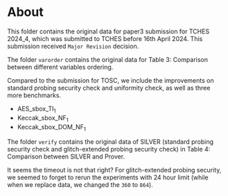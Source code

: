 # About
This folder contains the original data for paper3 submission for TCHES 2024_4, which was submitted to TCHES before 16th April 2024. This submission received `Major Revision` decision.

The folder `varorder` contains the original data for Table 3: Comparison between different variables ordering.

Compared to the submission for TOSC, we include the improvements on standard probing security check and uniformity check, as well as three more benchmarks.

  - AES_sbox_TI$_1$
  - Keccak_sbox_NF$_1$
  - Keccak_sbox_DOM_NF$_1$


The folder `verify` contains the original data of SILVER (standard probing security check and glitch-extended probing security check) in Table 4: Comparison between SILVER and Prover.

It seems the timeout is not that right? For glitch-extended probing security, we seemed to forget to rerun the experiments with 24 hour limit (while when we replace data, we changed the `360` to `864`).

